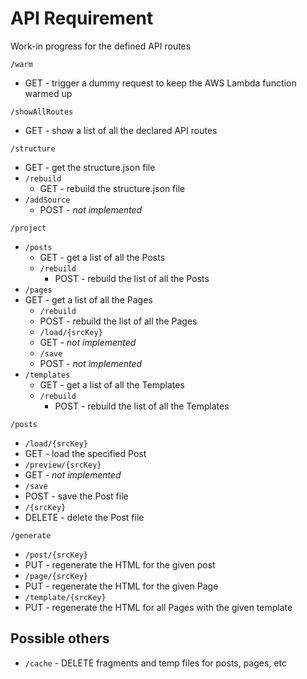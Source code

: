 # API Requirement

Work-in progress for the defined API routes

`/warm`
- GET - trigger a dummy request to keep the AWS Lambda function warmed up

`/showAllRoutes`
- GET - show a list of all the declared API routes

`/structure`
- GET - get the structure.json file
- `/rebuild`
  - GET - rebuild the structure.json file
- `/addSource`
  - POST - _not implemented_

`/project`
- `/posts`
  - GET - get a list of all the Posts
  - `/rebuild`
    - POST - rebuild the list of all the Posts
- `/pages`
- GET - get a list of all the Pages
  - `/rebuild`
  - POST - rebuild the list of all the Pages
  - `/load/{srcKey}`
  - GET - _not implemented_
  - `/save`
  - POST - _not implemented_
- `/templates`
    - GET - get a list of all the Templates
    - `/rebuild`
        - POST - rebuild the list of all the Templates

`/posts`
- `/load/{srcKey}`
- GET - load the specified Post
- `/preview/{srcKey}`
- GET - _not implemented_
- `/save`
- POST - save the Post file
- `/{srcKey}`
- DELETE - delete the Post file

`/generate`
- `/post/{srcKey}`
- PUT - regenerate the HTML for the given post
- `/page/{srcKey}`
- PUT - regenerate the HTML for the given Page
- `/template/{srcKey}`
- PUT - regenerate the HTML for all Pages with the given template


## Possible others

- `/cache` - DELETE fragments and temp files for posts, pages, etc